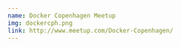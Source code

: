 ```yaml
---
name: Docker Copenhagen Meetup
img: dockercph.png
link: http://www.meetup.com/Docker-Copenhagen/
---
```

